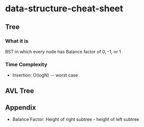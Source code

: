 # data-structure-cheat-sheet

## Tree

### What it is
BST in which every node has Balance factor of 0, -1, or 1

### Time Complexity
- Insertion: O(logN) -- worst case

## AVL Tree


## Appendix
- Balance Factor: Height of right subtree - height of left subtree
